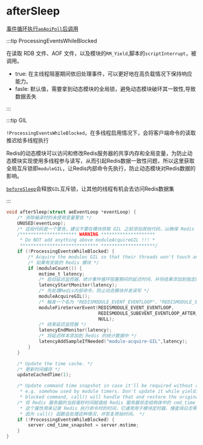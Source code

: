 # afterSleep

[事件循环执行`aeApiPoll`后调用](../ae#aeProcessEvents)

:::tip ProcessingEventsWhileBlocked

在读取 RDB 文件、AOF 文件，以及模块的`RM_Yield`,脚本的`scriptInterrupt`，被调用。

- true: 在主线程阻塞期间依旧处理事件，可以更好地在高负载情况下保持响应能力。
- fasle: 默认值，需要拿到动态模块的全局锁，避免动态模块破环其一致性,导致数据丢失

:::

:::tip GIL

`!ProcessingEventsWhileBlocked`，在多线程启用情况下，会将客户端命令的读取推迟给多线程执行

Redis的动态模块可以访问和修改Redis服务器的共享内存和全局变量，为防止动态模块实现使用多线程参与读写，从而引起Redis数据一致性问题，所以这里获取全局互斥锁即`moduleGIL`，让Redis内部命令先执行，防止动态模块对Redis数据的影响。

[`beforeSleep`](./beforeSleep)会释放`GIL`互斥锁，让其他的线程有机会去访问Redis数据集

:::

```c
void afterSleep(struct aeEventLoop *eventLoop) {
    /* 消除编译时的未使用变量警告 */
    UNUSED(eventLoop);
    /* 这段代码是一个警告，建议不要在模块获取 GIL 之前添加其他代码，以确保 Redis 在处理事件期间不受到其他线程的干扰 */
    /********************* WARNING ********************
     * Do NOT add anything above moduleAcquireGIL !!! *
     ***************************** ********************/
    if (!ProcessingEventsWhileBlocked) {
        /* Acquire the modules GIL so that their threads won't touch anything. */
        /* 如果有安装的 Redis 模块 */
        if (moduleCount()) {
            mstime_t latency;
            /* 启动延迟监控器，统计事件循环阻塞期间的延迟时间，并将结果添加到指定的延迟统计项中 */
            latencyStartMonitor(latency);
            /* 先处理Redis内部命令，防止动态模块并发读写 */
            moduleAcquireGIL();
            /* 触发一个名为 "REDISMODULE_EVENT_EVENTLOOP"、"REDISMODULE_SUBEVENT_EVENTLOOP_AFTER_SLEEP"的事件，表示 Redis 的事件循环模型已经被阻塞 */
            moduleFireServerEvent(REDISMODULE_EVENT_EVENTLOOP,
                                  REDISMODULE_SUBEVENT_EVENTLOOP_AFTER_SLEEP,
                                  NULL);
            /* 结束延迟监控器 */
            latencyEndMonitor(latency);
            /* 将延迟样本添加到 Redis 的统计数据中 */
            latencyAddSampleIfNeeded("module-acquire-GIL",latency);
        }
    }

    /* Update the time cache. */
    /* 更新时间缓存 */
    updateCachedTime(1);

    /* Update command time snapshot in case it'll be required without a command
     * e.g. somehow used by module timers. Don't update it while yielding to a
     * blocked command, call() will handle that and restore the original time. */
    /* 将 Redis 服务器的当前毫秒时间赋值给 Redis 服务器状态结构体中的 cmd_time_snapshot 属性。
     * 这个属性用来记录 Redis 执行命令时的时间，它通常用于模块定时器、慢查询日志等功能中。如果正在执行阻塞命令，则不更新 cmd_time_snapshot，
     * 因为 call() 函数会处理这种情况，并恢复原始时间。 */ 
    if (!ProcessingEventsWhileBlocked) {
        server.cmd_time_snapshot = server.mstime;
    }
}
```

